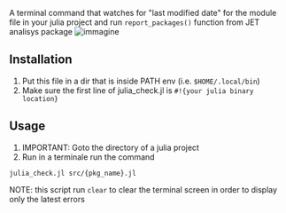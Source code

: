 A terminal command that watches for "last modified date" for the module file in your julia project and run `report_packages()` function from JET analisys package 
![immagine](https://github.com/user-attachments/assets/b8c2c286-cf7b-4491-a99d-985498af1d26)

## Installation
1. Put this file in a dir that is inside PATH env (i.e. `$HOME/.local/bin`)
2. Make sure the first line of julia_check.jl is `#!{your julia binary location}`

## Usage
1. IMPORTANT: Goto the directory of a julia project
2. Run in a terminale run the command
```
julia_check.jl src/{pkg_name}.jl
```

NOTE: this script run `clear` to clear the terminal screen in order to display only the latest errors
